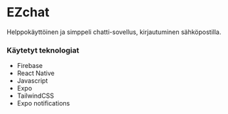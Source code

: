 # EZchat

Helppokäyttöinen ja simppeli chatti-sovellus, kirjautuminen sähköpostilla.

### Käytetyt teknologiat

- Firebase
- React Native
- Javascript
- Expo
- TailwindCSS
- Expo notifications
